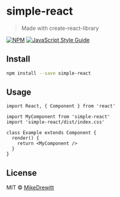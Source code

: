 # simple-react

> Made with create-react-library

[![NPM](https://img.shields.io/npm/v/simple-react.svg)](https://www.npmjs.com/package/simple-react) [![JavaScript Style Guide](https://img.shields.io/badge/code_style-standard-brightgreen.svg)](https://standardjs.com)

## Install

```bash
npm install --save simple-react
```

## Usage

```tsx
import React, { Component } from 'react'

import MyComponent from 'simple-react'
import 'simple-react/dist/index.css'

class Example extends Component {
  render() {
    return <MyComponent />
  }
}
```

## License

MIT © [MikeDrewitt](https://github.com/MikeDrewitt)
